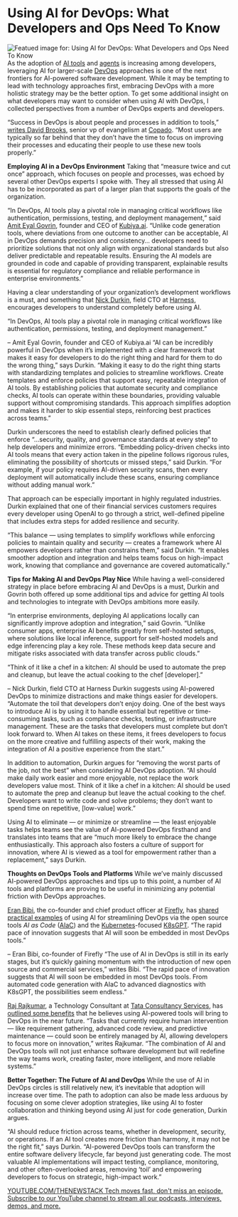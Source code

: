# Using AI for DevOps: What Developers and Ops Need To Know
![Featued image for: Using AI for DevOps: What Developers and Ops Need To Know](https://cdn.thenewstack.io/media/2024/11/0558f5ae-alexander-mils-qthbyjnmwhu-unsplashb-1024x576.jpg)
As the adoption of [AI tools](https://thenewstack.io/favorite-ai-tools-of-developers-and-tips-for-using-them/) and [agents](https://thenewstack.io/make-the-most-of-ai-agents-tips-and-tricks-for-developers/) is increasing among developers, leveraging AI for larger-scale [DevOps](https://thenewstack.io/devops/) approaches is one of the next frontiers for AI-powered software development. While it may be tempting to lead with technology approaches first, embracing DevOps with a more holistic strategy may be the better option. To get some additional insight on what developers may want to consider when using AI with DevOps, I collected perspectives from a number of DevOps experts and developers.

“Success in DevOps is about people and processes in addition to tools,” [writes David Brooks](https://thenewstack.io/devops-in-2024-automate-first-ai-second/), senior vp of evangelism at [Copado](https://www.copado.com/). “Most users are typically so far behind that they don’t have the time to focus on improving their processes and educating their people to use these new tools properly.”

**Employing AI in a DevOps Environment**
Taking that “measure twice and cut once” approach, which focuses on people and processes, was echoed by several other DevOps experts I spoke with. They all stressed that using AI has to be incorporated as part of a larger plan that supports the goals of the organization.

“In DevOps, AI tools play a pivotal role in managing critical workflows like authentication, permissions, testing, and deployment management,” said [Amit Eyal Govrin](https://www.linkedin.com/in/amitgovrin/), founder and CEO of [Kubiya.ai](http://kubiya.ai). “Unlike code generation tools, where deviations from one outcome to another can be acceptable, AI in DevOps demands precision and consistency… developers need to prioritize solutions that not only align with organizational standards but also deliver predictable and repeatable results. Ensuring the AI models are grounded in code and capable of providing transparent, explainable results is essential for regulatory compliance and reliable performance in enterprise environments.”

Having a clear understanding of your organization’s development workflows is a must, and something that [Nick Durkin](https://www.linkedin.com/in/nickdurkin/), field CTO at [Harness](https://www.linkedin.com/company/harnessinc/), encourages developers to understand completely before using AI.

“In DevOps, AI tools play a pivotal role in managing critical workflows like authentication, permissions, testing, and deployment management.”

– Amit Eyal Govrin, founder and CEO of Kubiya.ai
“AI can be incredibly powerful in DevOps when it’s implemented with a clear framework that makes it easy for developers to do the right thing and hard for them to do the wrong thing,” says Durkin. “Making it easy to do the right thing starts with standardizing templates and policies to streamline workflows. Create templates and enforce policies that support easy, repeatable integration of AI tools. By establishing policies that automate security and compliance checks, AI tools can operate within these boundaries, providing valuable support without compromising standards. This approach simplifies adoption and makes it harder to skip essential steps, reinforcing best practices across teams.”

Durkin underscores the need to establish clearly defined policies that enforce “…security, quality, and governance standards at every step” to help developers and minimize errors. “Embedding policy-driven checks into AI tools means that every action taken in the pipeline follows rigorous rules, eliminating the possibility of shortcuts or missed steps,” said Durkin. “For example, if your policy requires AI-driven security scans, then every deployment will automatically include these scans, ensuring compliance without adding manual work.”

That approach can be especially important in highly regulated industries. Durkin explained that one of their financial services customers requires every developer using OpenAI to go through a strict, well-defined pipeline that includes extra steps for added resilience and security.

“This balance — using templates to simplify workflows while enforcing policies to maintain quality and security — creates a framework where AI empowers developers rather than constrains them,” said Durkin. “It enables smoother adoption and integration and helps teams focus on high-impact work, knowing that compliance and governance are covered automatically.”

**Tips for Making AI and DevOps Play Nice**
While having a well-considered strategy in place before embracing AI and DevOps is a must, Durkin and Govrin both offered up some additional tips and advice for getting AI tools and technologies to integrate with DevOps ambitions more easily.

“In enterprise environments, deploying AI applications locally can significantly improve adoption and integration,” said Govrin. “Unlike consumer apps, enterprise AI benefits greatly from self-hosted setups, where solutions like local inference, support for self-hosted models and edge inferencing play a key role. These methods keep data secure and mitigate risks associated with data transfer across public clouds.”

“Think of it like a chef in a kitchen: AI should be used to automate the prep and cleanup, but leave the actual cooking to the chef [developer].”

– Nick Durkin, field CTO at Harness
Durkin suggests using AI-powered DevOps to minimize distractions and make things easier for developers. “Automate the toil that developers don’t enjoy doing. One of the best ways to introduce AI is by using it to handle essential but repetitive or time-consuming tasks, such as compliance checks, testing, or infrastructure management. These are the tasks that developers must complete but don’t look forward to. When AI takes on these items, it frees developers to focus on the more creative and fulfilling aspects of their work, making the integration of AI a positive experience from the start.”

In addition to automation, Durkin argues for “removing the worst parts of the job, not the best” when considering AI DevOps adoption. “AI should make daily work easier and more enjoyable, not replace the work developers value most. Think of it like a chef in a kitchen: AI should be used to automate the prep and cleanup but leave the actual cooking to the chef. Developers want to write code and solve problems; they don’t want to spend time on repetitive, [low-value] work.”

Using AI to eliminate — or minimize or streamline — the least enjoyable tasks helps teams see the value of AI-powered DevOps firsthand and translates into teams that are “much more likely to embrace the change enthusiastically. This approach also fosters a culture of support for innovation, where AI is viewed as a tool for empowerment rather than a replacement,” says Durkin.

**Thoughts on DevOps Tools and Platforms**
While we’ve mainly discussed AI-powered DevOps approaches and tips up to this point, a number of AI tools and platforms are proving to be useful in minimizing any potential friction with DevOps approaches.

[Eran Bibi](https://www.linkedin.com/in/eran-bibi/), the co-founder and chief product officer at [Firefly](https://www.firefly.ai?utm_content=inline+mention), has [shared practical examples](https://thenewstack.io/2-open-source-ai-tools-that-reduce-devops-friction/) of using AI for streamlining DevOps via the open source tools *AI as Code* ([AIaC](https://aiac.dev/)) and the [Kubernetes](https://thenewstack.io/kubernetes/)-focused [K8sGPT](https://k8sgpt.ai/).
“The rapid pace of innovation suggests that AI will soon be embedded in most DevOps tools.”

– Eran Bibi, co-founder of Firefly
“The use of AI in DevOps is still in its early stages, but it’s quickly gaining momentum with the introduction of new open source and commercial services,” writes Bibi. “The rapid pace of innovation suggests that AI will soon be embedded in most DevOps tools. From automated code generation with AIaC to advanced diagnostics with K8sGPT, the possibilities seem endless.”

[Raj Rajkumar](https://www.linkedin.com/in/rajkumar72/), a Technology Consultant at [Tata Consultancy Services](https://www.tcs.com/), has [outlined some benefits](https://www.linkedin.com/pulse/how-ai-evolving-software-development-devops-tools-raj-rajkumar-bew5e/?trackingId=1a2ht8L7QfmS1Q1NwvJxJg%3D%3D) that he believes using AI-powered tools will bring to DevOps in the near future.
“Tasks that currently require human intervention — like requirement gathering, advanced code review, and predictive maintenance — could soon be entirely managed by AI, allowing developers to focus more on innovation,” writes Rajkumar. “The combination of AI and DevOps tools will not just enhance software development but will redefine the way teams work, creating faster, more intelligent, and more reliable systems.”

**Better Together: The Future of AI and DevOps**
While the use of AI in DevOps circles is still relatively new, it’s inevitable that adoption will increase over time. The path to adoption can also be made less arduous by focusing on some clever adoption strategies, like using AI to foster collaboration and thinking beyond using AI just for code generation, Durkin argues.

“AI should reduce friction across teams, whether in development, security, or operations. If an AI tool creates more friction than harmony, it may not be the right fit,” says Durkin. “AI-powered DevOps tools can transform the entire software delivery lifecycle, far beyond just generating code. The most valuable AI implementations will impact testing, compliance, monitoring, and other often-overlooked areas, removing ‘toil’ and empowering developers to focus on strategic, high-impact work.”

[
YOUTUBE.COM/THENEWSTACK
Tech moves fast, don't miss an episode. Subscribe to our YouTube
channel to stream all our podcasts, interviews, demos, and more.
](https://youtube.com/thenewstack?sub_confirmation=1)
